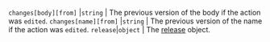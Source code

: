 `changes[body][from]` |`string` | The previous version of the body if the action was `edited`.
`changes[name][from]` |`string` | The previous version of the name if the action was `edited`.
`release`|`object` | The [release](/rest/releases/releases#get-a-release) object.

